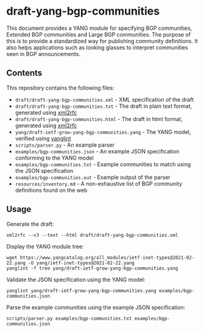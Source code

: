# draft-yang-bgp-communities

This document provides a YANG module for specifying BGP communities, Extended BGP communities and Large BGP communities.
The purpose of this is to provide a standardized way for publishing community definitions.
It also helps applications such as looking glasses to interpret communities seen in BGP announcements.

## Contents

This repository contains the following files:

* `draft/draft-yang-bgp-communities.xml` - XML specification of the draft
* `draft/draft-yang-bgp-communities.txt` - The draft in plain text format, generated using [xml2rfc](https://pypi.org/project/xml2rfc/)
* `draft/draft-yang-bgp-communities.html` - The draft in html format, generated using [xml2rfc](https://pypi.org/project/xml2rfc/)
* `yang/draft-ietf-grow-yang-bgp-communities.yang` - The YANG model, verified using [yanglint](https://pypi.org/project/libyang/)
* `scripts/parser.py` - An example parser
* `examples/bgp-communities.json` - An example JSON specification conforming to the YANG model
* `examples/bgp-communities.txt` - Example communities to match using the JSON specification
* `examples/bgp-communities.out` - Example output of the parser
* `resources/inventory.md` - A non-exhaustive list of BGP community definitions found on the web

## Usage

Generate the draft:
```
xml2rfc --v3 --text --html draft/draft-yang-bgp-communities.xml
```

Display the YANG module tree:
```
wget https://www.yangcatalog.org/all_modules/ietf-inet-types@2021-02-22.yang -O yang/ietf-inet-types@2021-02-22.yang
yanglint -f tree yang/draft-ietf-grow-yang-bgp-communities.yang
```

Validate the JSON specification using the YANG model:
```
yanglint yang/draft-ietf-grow-yang-bgp-communities.yang examples/bgp-communities.json
```

Parse the example communities using the example JSON specification:
```
scripts/parser.py examples/bgp-communities.txt examples/bgp-communities.json
```
